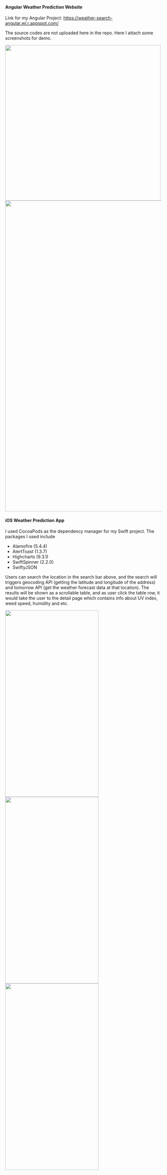 <h4> Angular Weather Prediction Website </h5> 

Link for my Angular Project: https://weather-search-angular.wl.r.appspot.com/ 

The source codes are not uploaded here in the repo. Here I attach some screenshots for demo.  

<img src='https://user-images.githubusercontent.com/49647353/153335681-b9f44b2e-cb19-4c12-a2c5-421aacf094a5.png' width='500'/>
<img src='https://user-images.githubusercontent.com/49647353/153335726-855f5c4e-d973-4785-b17f-6e85dff35f73.png' width='1000'/>


<h4> iOS Weather Prediction App </h5> 

I used CocoaPods as the dependency manager for my Swift project. The packages I used include 
  - Alamofire (5.4.4)
  - AlertToast (1.3.7)
  - Highcharts (9.3.1)
  - SwiftSpinner (2.2.0)
  - SwiftyJSON 

Users can search the location in the search bar above, and the search will triggers geocoding API (getting the latitude and longitude of the address) and tomorrow API (get the weather forecast data at that location). The results will be shown as a scrollable table, and as user click the table row, it would take the user to the detail page which contains info about UV index, weed speed, humidity and etc. 
  
<img src='https://user-images.githubusercontent.com/49647353/153335134-bce12ddd-7680-4dec-bd6d-7eb86341d1c2.png' width='300' height='600' /><img src='https://user-images.githubusercontent.com/49647353/153335141-4c87e3a2-8b1a-4ef1-ae0a-9979c21b80c0.png' width='300' height='600' /><img src='https://user-images.githubusercontent.com/49647353/153335145-418430d1-62e7-401a-b51b-15660a3c58bd.png' width='300' height='600' />

